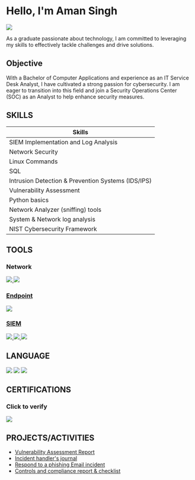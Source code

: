 # Hello, I'm Aman Singh
<a href="https://linkedin.com"><img src="https://img.shields.io/badge/-LinkedIn-0072b1?&style=for-the-badge&logo=linkedin&logoColor=white" /></a>

As a graduate passionate about technology, I am committed to leveraging my skills to effectively tackle challenges and drive solutions.

## Objective

With a Bachelor of Computer Applications and experience as an IT Service Desk Analyst, I have cultivated a strong passion for cybersecurity. I am eager to transition into this field and join a Security Operations Center (SOC) as an Analyst to help enhance security measures.
## SKILLS

| Skills                                               |
|-----------------------------------------------|
| SIEM Implementation and Log Analysis          | 
| Network Security                              | 
| Linux Commands                                | 
| SQL                                           | 
| Intrusion Detection & Prevention Systems (IDS/IPS) |             |
| Vulnerability Assessment                       |
| Python basics                                  |
| Network Analyzer (sniffing) tools              |
| System & Network log analysis                  |
| NIST Cybersecurity Framework                   |



## TOOLS

### Network
<div>
    <a href="https://drive.google.com/drive/folders/178lc7AJGaOU19DouY9zjIQjUl5QIqw3y?usp=sharing" target="_blank">
    <img src="https://img.shields.io/badge/-Wireshark-1679A7?&style=for-the-badge&logo=Wireshark&logoColor=white" />
    <a href="https://drive.google.com/drive/folders/1B8hR50a6ySbeIt9M488fd4ePe8ehAu9x?usp=sharing" target="_blank">
    <img src="https://img.shields.io/badge/-Suricata-EF3B2D?&style=for-the-badge&logo=Suricata&logoColor=white" />
    
</div>

### Endpoint
<div>
    <a href="https://drive.google.com/drive/folders/1PcsHf94bKYGbHCJoiqMWvzNOmzLiMwra?usp=sharing" target="_blank">
    <img src="https://img.shields.io/badge/-Wazuh-4B275F?&style=for-the-badge&logo=Wazuh&logoColor=white" />

</div>

### SIEM
<div>
    <a href="https://drive.google.com/drive/folders/1PcsHf94bKYGbHCJoiqMWvzNOmzLiMwra?usp=sharing" target="_blank">
    <img src="https://img.shields.io/badge/-Wazuh-4B275F?&style=for-the-badge&logo=Wazuh&logoColor=white" />
    <a href="https://drive.google.com/drive/folders/1qmVPPxkUMCBlH4ubhCjKW8SSEGJ0W31b?usp=sharing" target="_blank">
    <img src="https://img.shields.io/badge/-Splunk-000000?&style=for-the-badge&logo=Splunk&logoColor=white" />
    <a href="https://drive.google.com/drive/folders/1pWcDTf1IQaPKzQ2eIm6H4UlA2c_8hWJ1?usp=sharing" target="_blank">
    <img src="https://img.shields.io/badge/-Elastic-005571?&style=for-the-badge&logo=Elastic&logoColor=white" />
</a>

</div>

## LANGUAGE
<div>
<img src="https://img.shields.io/badge/-SQL-00758F?&style=for-the-badge&logo=MySQL&logoColor=white" />
<img src="https://img.shields.io/badge/-Python-306998?&style=for-the-badge&logo=Python&logoColor=white" />
<img src="https://img.shields.io/badge/-Linux-32CD32?&style=for-the-badge&logo=Linux&logoColor=white" />

</div>

## CERTIFICATIONS
### Click to verify 
<div>
<div></div><a href="https://coursera.org/share/145ea5d45f728012237fcd588bfd15f5" target="_blank">
  <img src="https://img.shields.io/badge/-Google%20Cybersecurity%20Certificate-4285F4?&style=for-the-badge&logo=Google&logoColor=white" />
</a>

</div>

## PROJECTS/ACTIVITIES
- <a href="https://docs.google.com/document/d/1nVtC8Mi9SmZ6UK6d1Zg8VD4MwoqLWui4voyzTi3HPCI/edit?usp=sharing" target="_blank">Vulnerability Assessment Report</a>
- <a href="https://docs.google.com/document/d/1Q9No_S2LAN9XCDTb2IXojGrRUDZ5R-8KrZMJIceKac0/edit?usp=sharing" target="_blank">Incident handler's journal</a>
- <a href="https://docs.google.com/document/d/1y_ro5v_DO1En0CB9M6ckofYVc14Lt5yGeL6yDYBdKf4/edit?usp=sharing" target="_blank">Respond to a phishing Email incident</a>
- <a href="https://docs.google.com/document/d/1590eg0cLiOb7DKAa5tliReTRa453mCyIzy1nL8ldwz0/edit?usp=sharing" target="_blank">Controls and compliance report & checklist </a>

 
